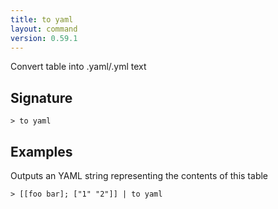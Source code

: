 ```yaml
---
title: to yaml
layout: command
version: 0.59.1
---
```


Convert table into .yaml/.yml text

## Signature

```> to yaml ```

## Examples

Outputs an YAML string representing the contents of this table
```shell
> [[foo bar]; ["1" "2"]] | to yaml
```
